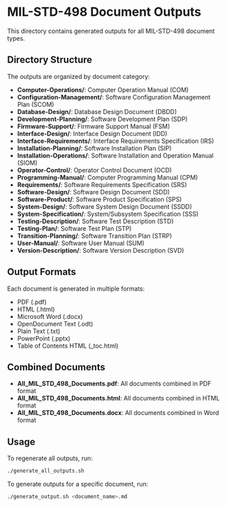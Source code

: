 # MIL-STD-498 Document Outputs

This directory contains generated outputs for all MIL-STD-498 document types.

## Directory Structure

The outputs are organized by document category:

- **Computer-Operations/**: Computer Operation Manual (COM)
- **Configuration-Management/**: Software Configuration Management Plan (SCOM)
- **Database-Design/**: Database Design Document (DBDD)
- **Development-Planning/**: Software Development Plan (SDP)
- **Firmware-Support/**: Firmware Support Manual (FSM)
- **Interface-Design/**: Interface Design Document (IDD)
- **Interface-Requirements/**: Interface Requirements Specification (IRS)
- **Installation-Planning/**: Software Installation Plan (SIP)
- **Installation-Operations/**: Software Installation and Operation Manual (SIOM)
- **Operator-Control/**: Operator Control Document (OCD)
- **Programming-Manual/**: Computer Programming Manual (CPM)
- **Requirements/**: Software Requirements Specification (SRS)
- **Software-Design/**: Software Design Document (SDD)
- **Software-Product/**: Software Product Specification (SPS)
- **System-Design/**: Software System Design Document (SSDD)
- **System-Specification/**: System/Subsystem Specification (SSS)
- **Testing-Description/**: Software Test Description (STD)
- **Testing-Plan/**: Software Test Plan (STP)
- **Transition-Planning/**: Software Transition Plan (STRP)
- **User-Manual/**: Software User Manual (SUM)
- **Version-Description/**: Software Version Description (SVD)

## Output Formats

Each document is generated in multiple formats:
- PDF (.pdf)
- HTML (.html)
- Microsoft Word (.docx)
- OpenDocument Text (.odt)
- Plain Text (.txt)
- PowerPoint (.pptx)
- Table of Contents HTML (_toc.html)

## Combined Documents

- **All_MIL_STD_498_Documents.pdf**: All documents combined in PDF format
- **All_MIL_STD_498_Documents.html**: All documents combined in HTML format
- **All_MIL_STD_498_Documents.docx**: All documents combined in Word format

## Usage

To regenerate all outputs, run:
```bash
./generate_all_outputs.sh
```

To generate outputs for a specific document, run:
```bash
./generate_output.sh <document_name>.md
```

